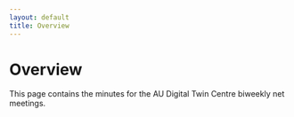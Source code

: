 ```yaml
---
layout: default
title: Overview
---
```


<link rel="stylesheet" href="css/releases.css">
<script src="https://code.jquery.com/jquery-1.11.1.min.js">
</script>
<script src="javascripts/moment-with-langs.js"></script>


# Overview

This page contains the minutes for the AU Digital Twin Centre biweekly net meetings.





